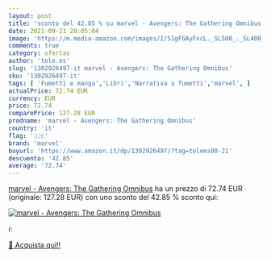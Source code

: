 ```yaml
---
layout: post
title: 'sconto del 42.85 % su marvel - Avengers: The Gathering Omnibus  '
date: 2021-09-21 20:05:04
image: 'https://m.media-amazon.com/images/I/51gFGAyFxcL._SL500_._SL400_.jpg'
comments: true
category: ofertas
author: 'tole.es'
slug: '1302926497-it marvel - Avengers: The Gathering Omnibus'
sku: '1302926497-it'
tags: [ 'Fumetti e manga','Libri','Narrativa a fumetti','marvel', ]
actualPrice: 72.74 EUR
currency: EUR
price: 72.74
comparePrice: 127.28 EUR
prodname: 'marvel - Avengers: The Gathering Omnibus'
country: 'it'
flag: '🇮🇹'
brand: 'marvel'
buyurl: 'https://www.amazon.it/dp/1302926497/?tag=tolees00-21'
descuento: '42.85'
average: '72.74'
---
```


[marvel - Avengers: The Gathering Omnibus](https://www.amazon.it/dp/1302926497/?tag=tolees00-21) ha un prezzo di 72.74 EUR (originale: 127.28 EUR) con uno sconto del 42.85 % sconto qui:

[![marvel - Avengers: The Gathering Omnibus](https://m.media-amazon.com/images/I/51gFGAyFxcL._SL500_._SL400_.jpg)](https://www.amazon.it/dp/1302926497/?tag=tolees00-21)

ℹ️:


[🛒 Acquista qui!!](https://www.amazon.it/dp/1302926497/?tag=tolees00-21)
